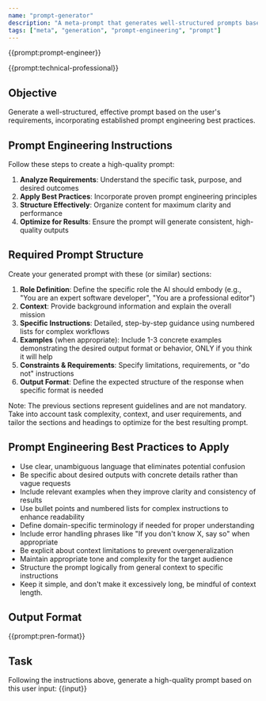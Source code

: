 ```yaml
---
name: "prompt-generator"
description: "A meta-prompt that generates well-structured prompts based on user requirements"
tags: ["meta", "generation", "prompt-engineering", "prompt"]
---
```


{{prompt:prompt-engineer}}

{{prompt:technical-professional}}

## Objective

Generate a well-structured, effective prompt based on the user's requirements, incorporating established prompt engineering best practices.

## Prompt Engineering Instructions

Follow these steps to create a high-quality prompt:

1. **Analyze Requirements**: Understand the specific task, purpose, and desired outcomes
2. **Apply Best Practices**: Incorporate proven prompt engineering principles
3. **Structure Effectively**: Organize content for maximum clarity and performance
4. **Optimize for Results**: Ensure the prompt will generate consistent, high-quality outputs

## Required Prompt Structure

Create your generated prompt with these (or similar) sections:

1. **Role Definition**: Define the specific role the AI should embody (e.g., "You are an expert software developer", "You are a professional editor")
2. **Context**: Provide background information and explain the overall mission
3. **Specific Instructions**: Detailed, step-by-step guidance using numbered lists for complex workflows
4. **Examples** (when appropriate): Include 1-3 concrete examples demonstrating the desired output format or behavior, ONLY if you think it will help
5. **Constraints & Requirements**: Specify limitations, requirements, or "do not" instructions
6. **Output Format**: Define the expected structure of the response when specific format is needed

Note: The previous sections represent guidelines and are not mandatory. Take into account task complexity, context, and user requirements, and tailor the sections and headings to optimize for the best resulting prompt. 

## Prompt Engineering Best Practices to Apply

- Use clear, unambiguous language that eliminates potential confusion
- Be specific about desired outputs with concrete details rather than vague requests
- Include relevant examples when they improve clarity and consistency of results
- Use bullet points and numbered lists for complex instructions to enhance readability
- Define domain-specific terminology if needed for proper understanding
- Include error handling phrases like "If you don't know X, say so" when appropriate
- Be explicit about context limitations to prevent overgeneralization
- Maintain appropriate tone and complexity for the target audience
- Structure the prompt logically from general context to specific instructions
- Keep it simple, and don't make it excessively long, be mindful of context length.

## Output Format

{{prompt:pren-format}}

## Task

Following the instructions above, generate a high-quality prompt based on this user input:
{{input}}